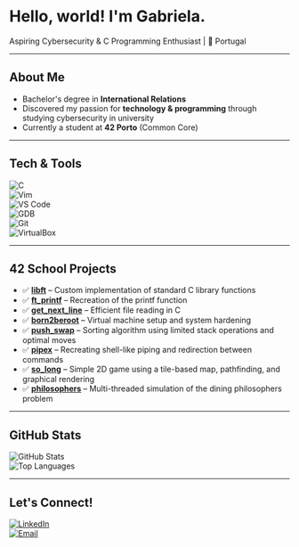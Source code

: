 # Hello, world! I'm Gabriela.  
Aspiring Cybersecurity & C Programming Enthusiast | 📍 Portugal  

---

## About Me  
- Bachelor's degree in **International Relations**  
- Discovered my passion for **technology & programming** through studying cybersecurity in university 
- Currently a student at **42 Porto** (Common Core)  
---

## Tech & Tools  
![C](https://img.shields.io/badge/Language-C-blue?style=for-the-badge&logo=c&logoColor=white)  
![Vim](https://img.shields.io/badge/Editor-Vim-green?style=for-the-badge&logo=vim&logoColor=white)  
![VS Code](https://img.shields.io/badge/Editor-VS%20Code-blue?style=for-the-badge&logo=visualstudiocode&logoColor=white)  
![GDB](https://img.shields.io/badge/Debugger-GDB-red?style=for-the-badge&logo=gnu&logoColor=white)  
![Git](https://img.shields.io/badge/Tool-Git-orange?style=for-the-badge&logo=git&logoColor=white)  
![VirtualBox](https://img.shields.io/badge/VM-VirtualBox-lightgrey?style=for-the-badge&logo=virtualbox&logoColor=white)  

---

## 42 School Projects  
- ✅ **[libft](https://github.com/gongabriela/Libft)** – Custom implementation of standard C library functions  
- ✅ **[ft_printf](https://github.com/gongabriela/ft_printf)** – Recreation of the printf function  
- ✅ **[get_next_line](https://github.com/gongabriela/get_next_line)** – Efficient file reading in C  
- ✅ **[born2beroot](https://github.com/gongabriela/Born2beRoot)** – Virtual machine setup and system hardening
- ✅ **[push_swap](https://github.com/gongabriela/push_swap)** – Sorting algorithm using limited stack operations and optimal moves
- ✅ **[pipex](https://github.com/gongabriela/pipex)** – Recreating shell-like piping and redirection between commands
- ✅ **[so_long](https://github.com/gongabriela/so_long)** – Simple 2D game using a tile-based map, pathfinding, and graphical rendering
- ✅ **[philosophers](https://github.com/gongabriela/philosophers)** – Multi-threaded simulation of the dining philosophers problem

---

## GitHub Stats  
![GitHub Stats](https://github-readme-stats.vercel.app/api?username=gongabriela&show_icons=true&theme=tokyonight)  
![Top Languages](https://github-readme-stats.vercel.app/api/top-langs/?username=gongabriela&layout=compact&theme=tokyonight)  

---

## Let's Connect!  
[![LinkedIn](https://img.shields.io/badge/LinkedIn-0077B5?style=for-the-badge&logo=linkedin&logoColor=white)](https://www.linkedin.com/in/gabriela-oliveira-94a216269/)  
[![Email](https://img.shields.io/badge/Email-D14836?style=for-the-badge&logo=gmail&logoColor=white)](mailto:gabriela_oliveira1031@gmail.com)  


